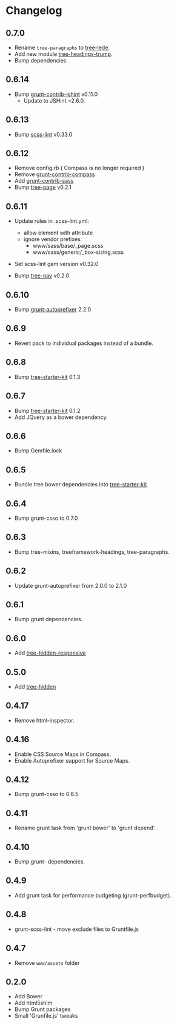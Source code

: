 # Changelog

## 0.7.0

* Rename `tree-paragraphs` to [tree-lede](https://github.com/treeframework/base.lede).
* Add new module [tree-headings-trump](https://github.com/treeframework/trump.headings).
* Bump dependencies.

## 0.6.14

* Bump [grunt-contrib-jshint](https://github.com/gruntjs/grunt-contrib-jshint)
  v0.11.0
    - Update to JSHint ~2.6.0.

## 0.6.13

* Bump [scss-lint](https://github.com/causes/scss-lint) v0.33.0

## 0.6.12

* Remove config.rb ( Compass is no longer required )
* Remove [grunt-contrib-compass](https://github.com/gruntjs/grunt-contrib-compass)
* Add [grunt-contrib-sass](https://github.com/gruntjs/grunt-contrib-sass)
* Bump [tree-page](https://github.com/treeframework/base.page) v0.2.1


## 0.6.11

* Update rules in .scss-lint.yml:
    - allow element with attribute
    - ignore vendor prefixes:
        - www/sass/base/_page.scss
        - www/sass/generic/_box-sizing.scss

* Set scss-lint gem version v0.32.0
* Bump [tree-nav](https://github.com/treeframework/object.nav) v0.2.0

## 0.6.10

* Bump [grunt-autoprefixer](https://github.com/nDmitry/grunt-autoprefixer) 2.2.0

## 0.6.9

* Revert pack to individual packages instead of a bundle.

## 0.6.8

* Bump [tree-starter-kit](https://github.com/treeframework/tree-starter-kit)
  0.1.3

## 0.6.7

* Bump [tree-starter-kit](https://github.com/treeframework/tree-starter-kit)
  0.1.2
* Add JQuery as a bower dependency.

## 0.6.6

* Bump Gemfile.lock

## 0.6.5

* Bundle tree bower dependencies into [tree-starter-kit](https://github.com/treeframework/tree-starter-kit).

## 0.6.4

* Bump grunt-csso to 0.7.0

## 0.6.3

* Bump tree-mixins, treeframework-headings, tree-paragraphs.

## 0.6.2

* Update grunt-autoprefixer from 2.0.0 to 2.1.0

## 0.6.1

* Bump grunt dependencies.

## 0.6.0

* Add [tree-hidden-responsive](https://github.com/treeframework/trump.hidden-responsive)

## 0.5.0

* Add [tree-hidden](https://github.com/treeframework/trump.hidden)

## 0.4.17

* Remove html-inspector.

## 0.4.16

* Enable CSS Source Maps in Compass.
* Enable Autoprefixer support for Source Maps.

## 0.4.12

* Bump grunt-csso to 0.6.5

## 0.4.11

* Rename grunt task from 'grunt bower' to 'grunt depend'.

## 0.4.10

* Bump grunt- dependencies.

## 0.4.9

* Add grunt task for performance budgeting (grunt-perfbudget).

## 0.4.8

* grunt-scss-lint - move exclude files to Gruntfile.js

## 0.4.7

* Remove `www/assets` folder

## 0.2.0

* Add Bower
* Add html5shim
* Bump Grunt packages
* Small 'Grunfile.js' tweaks

